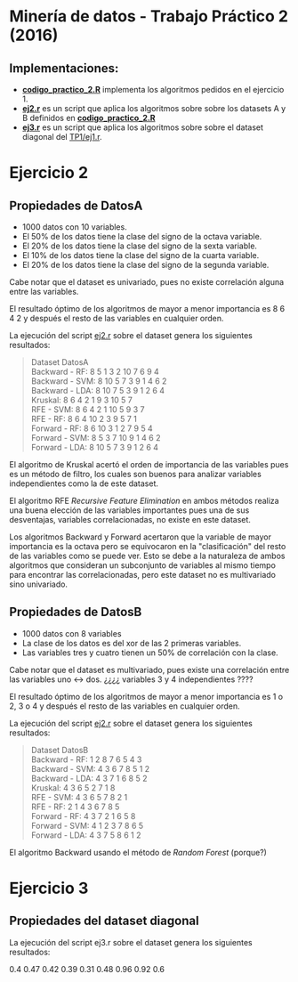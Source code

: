 Minería de datos  - Trabajo Práctico 2 (2016)
=============================================

Implementaciones:
----------------

* [**codigo_practico_2.R**][ej1] implementa los algoritmos pedidos en
  el ejercicio 1.
* [**ej2.r**][ej2] es un script que aplica los algoritmos sobre sobre
  los datasets A y B definidos en [**codigo_practico_2.R**][ej1]
* [**ej3.r**][ej3] es un script que aplica los algoritmos sobre sobre
  el dataset diagonal del [TP1/ej1.r][tp1_ej1a].

Ejercicio 2
===========

Propiedades de DatosA
---------------------
 - 1000 datos con 10 variables.
 - El 50% de los datos tiene la clase del signo de la octava variable.
 - El 20% de los datos tiene la clase del signo de la sexta variable.
 - El 10% de los datos tiene la clase del signo de la cuarta variable.
 - El 20% de los datos tiene la clase del signo de la segunda
   variable.

Cabe notar que el dataset es univariado, pues no existe correlación
alguna entre las variables.

El resultado óptimo de los algoritmos de mayor a menor importancia es
8 6 4 2 y después el resto de las variables en cualquier orden.

La ejecución del script [ej2.r][ej2] sobre el dataset genera los
siguientes resultados:

> Dataset DatosA  
> Backward - RF:  8 5 1 3 2 10 7 6 9 4  
> Backward - SVM:  8 10 5 7 3 9 1 4 6 2  
> Backward - LDA:  8 10 7 5 3 9 1 2 6 4  
> Kruskal:  8 6 4 2 1 9 3 10 5 7  
> RFE - SVM:  8 6 4 2 1 10 5 9 3 7  
> RFE - RF:  8 6 4 10 2 3 9 5 7 1  
> Forward - RF:  8 6 10 3 1 2 7 9 5 4  
> Forward - SVM:  8 5 3 7 10 9 1 4 6 2  
> Forward - LDA:  8 10 5 7 3 9 1 2 6 4

El algoritmo de Kruskal acertó el orden de importancia de las
variables pues es un método de filtro, los cuales son buenos para
analizar variables independientes como la de este dataset.

El algoritmo RFE *Recursive Feature Elimination* en ambos métodos
realiza una buena elección de las variables importantes pues una de
sus desventajas, variables correlacionadas, no existe en este dataset.

Los algoritmos Backward y Forward acertaron que la variable de mayor
importancia es la octava pero se equivocaron en la "clasificación" del
resto de las variables como se puede ver. Esto se debe a la naturaleza
de ambos algoritmos que consideran un subconjunto de variables al
mismo tiempo para encontrar las correlacionadas, pero este dataset no
es multivariado sino univariado.


Propiedades de DatosB
---------------------
 - 1000 datos con 8 variables
 - La clase de los datos es del xor de las 2 primeras variables.
 - Las variables tres y cuatro tienen un 50% de correlación con la clase.

Cabe notar que el dataset es multivariado, pues existe una correlación
entre las variables uno <-> dos. ¿¿¿¿ variables 3 y 4 independientes ????

El resultado óptimo de los algoritmos de mayor a menor importancia es
1 o 2, 3 o 4 y después el resto de las variables en cualquier orden.

La ejecución del script [ej2.r][ej2] sobre el dataset genera los
siguientes resultados:

> Dataset DatosB  
> Backward - RF:  1 2 8 7 6 5 4 3  
> Backward - SVM:  4 3 6 7 8 5 1 2  
> Backward - LDA:  4 3 7 1 6 8 5 2  
> Kruskal:  4 3 6 5 2 7 1 8  
> RFE - SVM:  4 3 6 5 7 8 2 1  
> RFE - RF:  2 1 4 3 6 7 8 5  
> Forward - RF:  4 3 7 2 1 6 5 8  
> Forward - SVM:  4 1 2 3 7 8 6 5  
> Forward - LDA: 4 3 7 5 8 6 1 2


El algoritmo Backward usando el método de *Random Forest* (porque?)


Ejercicio 3
===========


Propiedades del dataset diagonal
--------------------------------




La ejecución del script ej3.r sobre el dataset genera los siguientes resultados:

0.4 0.47 0.42 0.39 0.31 0.48 0.96 0.92 0.6  


[ej1]: codigo_practico_2.R
[ej2]: ej2.r
[ej3]: ej3.r
[tp1_ej1a]:../TP1/ej1.r
